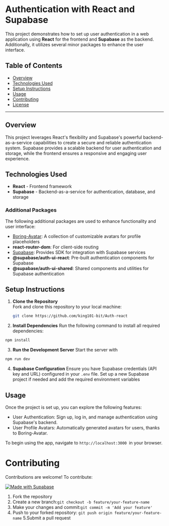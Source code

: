 # Authentication with React and Supabase

This project demonstrates how to set up user authentication in a web application using **React** for the frontend and **Supabase** as the backend. Additionally, it utilizes several minor packages to enhance the user interface.

## Table of Contents

- [Overview](#overview)
- [Technologies Used](#technologies-used)
- [Setup Instructions](#setup-instructions)
- [Usage](#usage)
- [Contributing](#contributing)
- [License](#license)

---

## Overview

This project leverages React's flexibility and Supabase's powerful backend-as-a-service capabilities to create a secure and reliable authentication system. Supabase provides a scalable backend for user authentication and storage, while the frontend ensures a responsive and engaging user experience.

## Technologies Used

- **React** - Frontend framework
- **Supabase** - Backend-as-a-service for authentication, database, and storage

### Additional Packages

The following additional packages are used to enhance functionality and user interface:

- [Boring-Avatar](https://github.com/boringdesigners/boring-avatars): A collection of customizable avatars for profile placeholders
- **react-router-dom**: For client-side routing
- [Supabase](https://github.com/supabase-community): Provides SDK for integration with Supabase services
- **@supabase/auth-ui-react**: Pre-built authentication components for Supabase
- **@supabase/auth-ui-shared**: Shared components and utilities for Supabase authentication

## Setup Instructions

1. **Clone the Repository**  
   Fork and clone this repository to your local machine:

   ```bash
   git clone https://github.com/king101-bit/Auth-react

   ```

2. **Install Dependencies**
   Run the following command to install all required dependencies:

```bash
npm install

```
3. **Run the Development Server**
Start the server with
```bash
npm run dev
```
4. **Supabase Configuration**
Ensure you have Supabase credentials (API key and URL) configured in your
``` .env ``` file. Set up a new Supabase project if needed and add the required environment variables

## Usage

Once the project is set up, you can explore the following features:

-    User Authentication: Sign up, log in, and manage authentication using Supabase's backend.
-    User Profile Avatars: Automatically generated avatars for users, thanks to Boring-Avatar.

To begin using the app, navigate to
```http://localhost:3000 ```in your browser.

# Contributing
Contributions are welcome! To contribute:

[![Made with Supabase](https://supabase.com/badge-made-with-supabase-dark.svg)](https://supabase.com)

   1. Fork the repository
   2. Create a new branch:```git checkout -b feature/your-feature-name```
   3. Make your changes and commit:```git commit -m 'Add your feature'```
   4. Push to your forked repository: ```git push origin feature/your-feature-name```
   5.Submit a pull request
